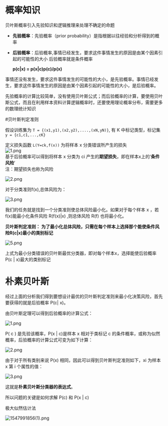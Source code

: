 
# 概率知识  

贝叶斯概率引入先验知识和逻辑推理来处理不确定的命题

- **先验概率**：先验概率（prior probability）是指根据以往经验和分析得到的概率

- **后验概率**：后验概率,事情已经发生，要求这件事情发生的原因是由某个因素引起的可能性的大小
后验概率就是条件概率

	**p(c|x) = p(x|c)p(c)/p(x)** 

事情还没有发生，要求这件事情发生的可能性的大小，是先验概率。事情已经发生，要求这件事情发生的原因是由某个因素引起的可能性的大小，是后验概率。  

先验概率的计算比较简单，没有使用贝叶斯公式；而后验概率的计算，要使用贝叶斯公式，而且在利用样本资料计算逻辑概率时，还要使用理论概率分布，需要更多的数理统计知识

#贝叶斯判定准则 

假设训练集为 ```T = {(x1,y1),(x2,y2),....,(xN,yN)}```, 有 K 中标记类型，标记集 ```y = {c1,c1,...,cK}```     

定义损失函数 ```L(Y=ck,f(x))``` 为将样本 x 分类错误所产生的损失  
![1.png](https://i.loli.net/2019/01/20/5c446e1ad188a.png)   
基于后验概率可以得到将样本 x 分类为 ci 产生的**期望损失**，即在样本x上的‘**条件风险**’    
注：期望损失也称为风险  
  
![2.png](https://i.loli.net/2019/01/20/5c446e1b18a9c.png)     

对于分类准则f(x),总体风险为：     

![3.png](https://i.loli.net/2019/01/20/5c446e1b571d4.png)    
 
我们的任务就是找到一个分类准则使总体风险最小化。如果对于每个样本 x ，若f(x)能最小化条件风险 R(f(x)|x) ,则总体风险 R(f) 也将最小化。

**贝叶斯判定准则： 为了最小化总体风险，只需在每个样本上选择那个能使条件风险R(c|x)最小的类别标记**       
 
![5.png](https://i.loli.net/2019/01/20/5c446e1b93d00.png)  

上式为最小分类错误的贝叶斯最优分类器，即对每个样本x，选择能使后验概率 P(c | x)最大的类别标记

# 朴素贝叶斯

经过上面的分析我们得到要想设计最优的贝叶斯判定准则来最小化决策风险，首先要获得的就是后验概率 P(c| x)。  

由贝叶斯定理可以得到后验概率的计算公式：  

![1.png](https://i.loli.net/2019/01/20/5c447664b2e5e.png)  

P( c ) 是先验该概率，P(x | c)是样本 x 相对于类标记 c 的条件概率，或称为似然概率，后验概率的计算公式可变为如下计算：   

![2.png](https://i.loli.net/2019/01/20/5c447664f0258.png)  

由于对于所有类别来说 P(x) 相同，因此可以得到贝叶斯判定准则如下，xi 为样本 x 第 i 个属性的值：  

![3.png](https://i.loli.net/2019/01/20/5c44766568b9e.png)

这就是**朴素贝叶斯分类器的表达式**。

所以问题的关键是如何求解 P(c) 和 P(x | c)

极大似然估计法


![1547991856(1).png](https://i.loli.net/2019/01/20/5c447b52d0501.png)